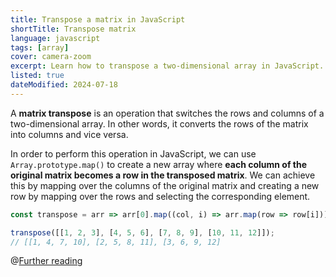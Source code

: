 ```yaml
---
title: Transpose a matrix in JavaScript
shortTitle: Transpose matrix
language: javascript
tags: [array]
cover: camera-zoom
excerpt: Learn how to transpose a two-dimensional array in JavaScript.
listed: true
dateModified: 2024-07-18
---
```


A **matrix transpose** is an operation that switches the rows and columns of a two-dimensional array. In other words, it converts the rows of the matrix into columns and vice versa.

In order to perform this operation in JavaScript, we can use `Array.prototype.map()` to create a new array where **each column of the original matrix becomes a row in the transposed matrix**. We can achieve this by mapping over the columns of the original matrix and creating a new row by mapping over the rows and selecting the corresponding element.

```js
const transpose = arr => arr[0].map((col, i) => arr.map(row => row[i]));

transpose([[1, 2, 3], [4, 5, 6], [7, 8, 9], [10, 11, 12]]);
// [[1, 4, 7, 10], [2, 5, 8, 11], [3, 6, 9, 12]
```

@[Further reading](/js/s/matrix-data-structure#transpose)
